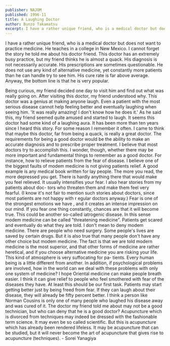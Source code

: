 ```yaml
---
publisher: NAJOM
published: 1996-11
title: A Laughing Doctor
author: Bunzo Takamatsu
excerpt: I have a rather unique friend, who is a medical doctor but does not want to practice medicine. He teaches in a college in New Mexico.
---
```


I have a rather unique friend, who is a medical doctor but does not want to practice medicine. He teaches in a college in New Mexico. I cannot forget the story he told me about his doctor friend. This doctor has an extremely busy practice, but my friend thinks he is almost a quack. His diagnosis is not necessarily accurate. His prescriptions are sometimes questionable. He does not use any kind of alternative medicine, yet constantly more patients than he can handle try to see him. His cure rate is far above average. Anyway, the bottom line is that he is very popular.

Being curious, my friend decided one day to visit him and find out what was really going on. After visiting this doctor, my friend understood why. This doctor was a genius at making anyone laugh. Even a patient with the most serious disease cannot help feeling better and eventually laughing when seeing him. 'It was really amazing! I don't know how he does it.' As he said this, my friend seemed quite amused and started to laugh. It seems this doctor had some kind of a laughing aura. It has been more than ten years since I heard this story. For some reason I remember it often. I came to think that maybe this doctor, far from being a quack, is really a great doctor. The requirements for being a good doctor would be the ability to make an accurate diagnosis and to prescribe proper treatment. I believe that most doctors try to accomplish this. I wonder, though, whether there may be more important and fundamental things to remember as a good doctor. For instance, how to relieve patients from the fear of disease. I believe one of the biggest faults of modem medicine is not giving patients relief. A good example is any medical book written for lay people. The more you read, the more depressed you get. There is hardly anything there that would make you feel relieved. It usually intensifies your fear. I also hear stories from my patients about doc- tors who threaten them and make them feel very fearful. (I know it's not fair to mention such stories about doctors, since most patients are not happy with r egular doctors anyway.) Fear is one of the strongest emotions we have , and it creates an intense impression on our mind. If you fear one thing constantly, chances are that it will become true. This could be another so-called iatrogenic disease. In this sense modem medicine can be called "threatening medicine". Patients get scared and eventually do what they are told. I don't mean to deny modem medicine. There are people who need surgery. Some people's lives are saved by certain drugs. But it is also true that many people don't have any other choice but modem medicine. The fact is that we are told modern medicine is the most superior, and that other forms of medicine are rather heretical, and if you choose alternative medicine you are risking your life. This kind of atmosphere is very suffocating for pa- tients. Every human being is a little different from another. In addition, if psychological problems are involved, how in the world can we deal with these problems with only one system of medicine? I hope Oriental medicine can make people breath easier. I think it can give relief to people who feel smothered with fear of the diseases they have. At least this should be our first task. Patients may start getting better just by being freed from fear. If they can laugh about their disease, they will already be fifty percent better. I think a person like Norman Cousins is only one of many people who laughed his disease away and was cured of it. The doctor my friend told me about may not be a good technician, but who can deny that he is a good doctor? Acupuncture which is divorced from techniques may indeed be dressed with the fashionable term science. It may even be so called scientific. But this is acupuncture which has already been rendered lifeless. It may be acupuncture that can be studied, but it will never become the art of acupuncture that gives rise to acupuncture (techniques). - Sorei Yanagiya
